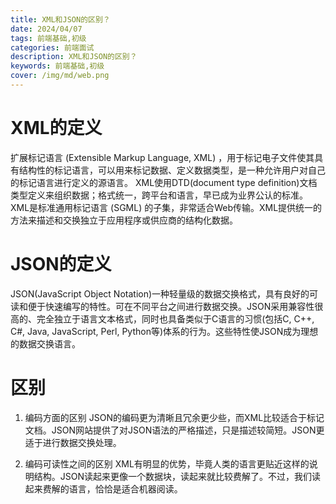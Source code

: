 ```yaml
---
title: XML和JSON的区别？
date: 2024/04/07
tags: 前端基础,初级
categories: 前端面试
description: XML和JSON的区别？
keywords: 前端基础,初级
cover: /img/md/web.png
---
```



# XML的定义
扩展标记语言 (Extensible Markup Language, XML) ，用于标记电子文件使其具有结构性的标记语言，可以用来标记数据、定义数据类型，是一种允许用户对自己的标记语言进行定义的源语言。 XML使用DTD(document type definition)文档类型定义来组织数据；格式统一，跨平台和语言，早已成为业界公认的标准。
XML是标准通用标记语言 (SGML) 的子集，非常适合Web传输。XML提供统一的方法来描述和交换独立于应用程序或供应商的结构化数据。

# JSON的定义
JSON(JavaScript Object Notation)一种轻量级的数据交换格式，具有良好的可读和便于快速编写的特性。可在不同平台之间进行数据交换。JSON采用兼容性很高的、完全独立于语言文本格式，同时也具备类似于C语言的习惯(包括C, C++, C#, Java, JavaScript, Perl, Python等)体系的行为。这些特性使JSON成为理想的数据交换语言。

# 区别
1. 编码方面的区别
JSON的编码更为清晰且冗余更少些，而XML比较适合于标记文档。JSON网站提供了对JSON语法的严格描述，只是描述较简短。JSON更适于进行数据交换处理。

2. 编码可读性之间的区别
XML有明显的优势，毕竟人类的语言更贴近这样的说明结构。JSON读起来更像一个数据块，读起来就比较费解了。不过，我们读起来费解的语言，恰恰是适合机器阅读。